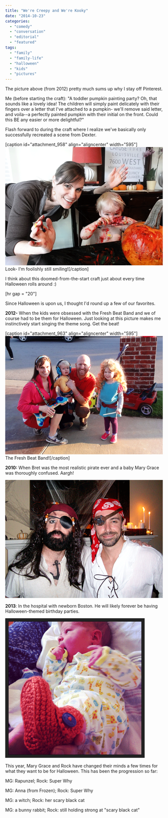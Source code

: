 ```yaml
---
title: "We're Creepy and We're Kooky"
date: "2014-10-23"
categories: 
  - "comedy"
  - "conversation"
  - "editorial"
  - "featured"
tags: 
  - "family"
  - "family-life"
  - "halloween"
  - "kids"
  - "pictures"
---
```


The picture above (from 2012) pretty much sums up why I stay off Pinterest.

Me (before starting the craft): "A toddler pumpkin painting party? Oh, that sounds like a lovely idea! The children will simply paint delicately with their fingers over a letter that I've attached to a pumpkin- we'll remove said letter, and voila--a perfectly painted pumpkin with their initial on the front. Could this BE any easier or more delightful?"

Flash forward to during the craft where I realize we've basically only successfully recreated a scene from Dexter.

\[caption id="attachment\_958" align="aligncenter" width="595"\][![Look- I'm foolishly still smiling!](images/Halloween-6.gif)](http://www.thedadissues.com/wp-content/uploads/2014/10/Halloween-6.gif) Look- I'm foolishly still smiling!\[/caption\]

I think about this doomed-from-the-start craft just about every time Halloween rolls around :)

\[hr gap = "20"\]

Since Halloween is upon us, I thought I'd round up a few of our favorites.

**2012-** When the kids were obsessed with the Fresh Beat Band and we of course had to be them for Halloween. Just looking at this picture makes me instinctively start singing the theme song. Get the beat!

\[caption id="attachment\_963" align="aligncenter" width="595"\][![The Fresh Beat Band!](images/Halloween-1.gif)](http://www.thedadissues.com/wp-content/uploads/2014/10/Halloween-1.gif) The Fresh Beat Band!\[/caption\]

**2010:** When Bret was the most realistic pirate ever and a baby Mary Grace was thoroughly confused. Aargh!

[![halloween-5](images/halloween-5.gif)](http://www.thedadissues.com/wp-content/uploads/2014/10/halloween-5.gif)

**2013**: In the hospital with newborn Boston. He will likely forever be having Halloween-themed birthday parties.

[![Baby Boston](images/halloween-7.gif)](http://www.thedadissues.com/wp-content/uploads/2014/10/halloween-7.gif)

This year, Mary Grace and Rock have changed their minds a few times for what they want to be for Halloween. This has been the progression so far:

MG: Rapunzel; Rock: Super Why

MG: Anna (from Frozen); Rock: Super Why

MG: a witch; Rock: her scary black cat

MG: a bunny rabbit; Rock: still holding strong at "scary black cat"
